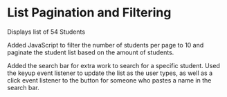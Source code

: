 # List Pagination and Filtering

 Displays list of 54 Students

 Added JavaScript to filter the number of students per page to 10 and paginate the student list based on the amount of students.

 Added the search bar for extra work to search for a specific student. Used the keyup event listener to update the list as the user types, as well as a click event listener to the button for someone who pastes a name in the search bar.